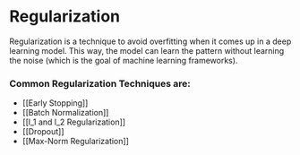 # Regularization

Regularization is a technique to avoid overfitting when it comes up in a deep learning model. This way, the model can learn the pattern without learning the noise (which is the goal of machine learning frameworks).

### Common Regularization Techniques are:
- [[Early Stopping]]
- [[Batch Normalization]]
- [[l_1 and l_2 Regularization]]
- [[Dropout]]
- [[Max-Norm Regularization]]